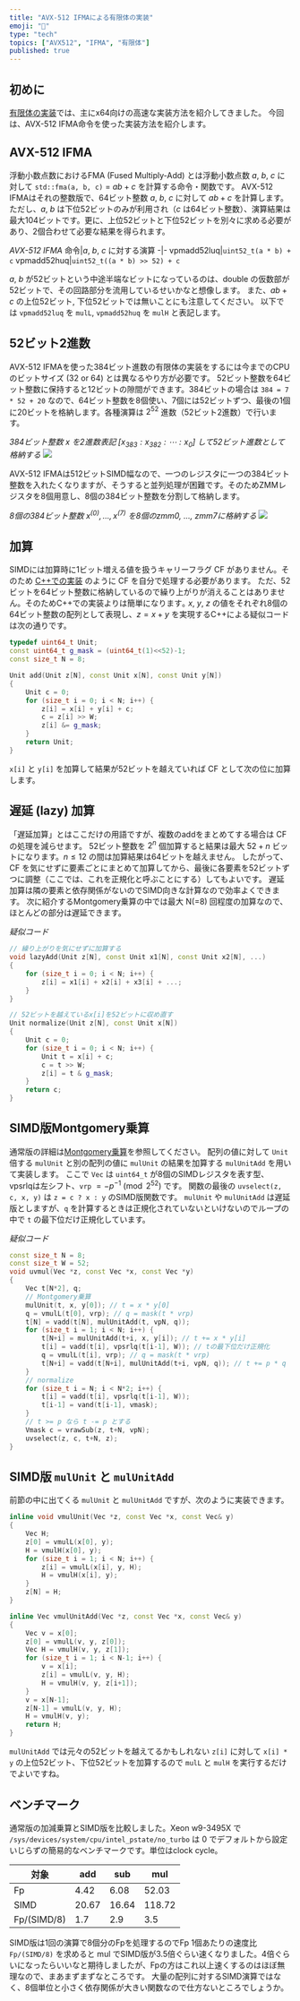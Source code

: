 ```yaml
---
title: "AVX-512 IFMAによる有限体の実装"
emoji: "🧮"
type: "tech"
topics: ["AVX512", "IFMA", "有限体"]
published: true
---
```

## 初めに

[有限体の実装](https://zenn.dev/herumi/articles/finite-field-01-add)では、主にx64向けの高速な実装方法を紹介してきました。
今回は、AVX-512 IFMA命令を使った実装方法を紹介します。

## AVX-512 IFMA
浮動小数点数におけるFMA (Fused Multiply-Add) とは浮動小数点数 $a$, $b$, $c$ に対して `std::fma(a, b, c)` = $a b + c$ を計算する命令・関数です。
AVX-512 IFMAはそれの整数版で、64ビット整数 $a$, $b$, $c$ に対して $a b + c$ を計算します。
ただし、$a$, $b$ は下位52ビットのみが利用され（$c$ は64ビット整数）、演算結果は最大104ビットです。更に、上位52ビットと下位52ビットを別々に求める必要があり、2個合わせて必要な結果を得られます。

*AVX-512 IFMA*
命令|$a$, $b$, $c$ に対する演算
-|-
vpmadd52luq|`uint52_t(a * b) + c`
vpmadd52huq|`uint52_t((a * b) >> 52) + c`

$a$, $b$ が52ビットという中途半端なビットになっているのは、double の仮数部が52ビットで、その回路部分を流用しているせいかなと想像します。
また、$a b + c$ の上位52ビット, 下位52ビットでは無いことにも注意してください。
以下では `vpmadd52luq` を `mulL`, `vpmadd52huq` を `mulH` と表記します。

## 52ビット2進数
AVX-512 IFMAを使った384ビット進数の有限体の実装をするには今までのCPUのビットサイズ (32 or 64) とは異なるやり方が必要です。
52ビット整数を64ビット整数に保持すると12ビットの隙間ができます。384ビットの場合は `384 = 7 * 52 + 20` なので、64ビット整数を8個使い、7個には52ビットずつ、最後の1個に20ビットを格納します。各種演算は $2^{52}$ 進数（52ビット2進数）で行います。

*384ビット整数 $x$ を2進数表記 $[x_{383}:x_{382}:\cdots:x_0]$ して52ビット進数として格納する*
![](/images/52-bit-binary-number.png)

AVX-512 IFMAは512ビットSIMD幅なので、一つのレジスタに一つの384ビット整数を入れたくなりますが、そうすると並列処理が困難です。そのためZMMレジスタを8個用意し、8個の384ビット整数を分割して格納します。

*8個の384ビット整数 $x^{(0)}, \dots, x^{(7)}$ を8個のzmm0, ..., zmm7に格納する*
![](/images/52-bit-binary-number2.png)

## 加算
SIMDには加算時に1ビット増える値を扱うキャリーフラグ CF がありません。そのため [C++での実装](https://zenn.dev/herumi/articles/finite-field-01-add#c%2B%2B%E3%81%A7%E3%81%AE%E5%AE%9F%E8%A3%85) のように CF を自分で処理する必要があります。
ただ、52ビットを64ビット整数に格納しているので繰り上がりが消えることはありません。そのためC++での実装よりは簡単になります｡
$x$, $y$, $z$ の値をそれぞれ8個の64ビット整数の配列として表現し、$z=x+y$ を実現するC++による疑似コードは次の通りです。

```cpp
typedef uint64_t Unit;
const uint64_t g_mask = (uint64_t(1)<<52)-1;
const size_t N = 8;

Unit add(Unit z[N], const Unit x[N], const Unit y[N])
{
    Unit c = 0;
    for (size_t i = 0; i < N; i++) {
        z[i] = x[i] + y[i] + c;
        c = z[i] >> W;
        z[i] &= g_mask;
    }
    return Unit;
}
```

`x[i]` と `y[i]` を加算して結果が52ビットを越えていれば CF として次の位に加算します。

## 遅延 (lazy) 加算
「遅延加算」とはここだけの用語ですが、複数のaddをまとめてする場合は CF の処理を減らせます。
52ビット整数を $2^n$ 個加算すると結果は最大 $52+n$ ビットになります。$n \le 12$ の間は加算結果は64ビットを越えません。
したがって、CF を気にせずに要素ごとにまとめて加算してから、最後に各要素を52ビットずつに調整（ここでは、これを正規化と呼ぶことにする）してもよいです。
遅延加算は隣の要素と依存関係がないのでSIMD向きな計算なので効率よくできます。
次に紹介するMontgomery乗算の中では最大 N(=8) 回程度の加算なので、ほとんどの部分は遅延できます。

*疑似コード*
```cpp
// 繰り上がりを気にせずに加算する
void lazyAdd(Unit z[N], const Unit x1[N], const Unit x2[N], ...)
{
    for (size_t i = 0; i < N; i++) {
        z[i] = x1[i] + x2[i] + x3[i] + ...;
    }
}

// 52ビットを越えているx[i]を52ビットに収め直す
Unit normalize(Unit z[N], const Unit x[N])
{
    Unit c = 0;
    for (size_t i = 0; i < N; i++) {
        Unit t = x[i] + c;
        c = t >> W;
        z[i] = t & g_mask;
    }
    return c;
}
```

## SIMD版Montgomery乗算
通常版の詳細は[Montgomery乗算](https://zenn.dev/herumi/articles/finite-field-03-mul#montgomery%E4%B9%97%E7%AE%97)を参照してください。
配列の値に対して `Unit` 倍する `mulUnit` と別の配列の値に `mulUnit` の結果を加算する `mulUnitAdd` を用いて実装します。
ここで `Vec` は `uint64_t` が8個のSIMDレジスタを表す型、vpsrlqは左シフト、`vrp` $=-p^{-1} \pmod{2^{52}}$ です。
関数の最後の `uvselect(z, c, x, y)` は `z = c ? x : y` のSIMD版関数です。
`mulUnit` や `mulUnitAdd` は遅延版としますが、`q` を計算するときは正規化されていないといけないのでループの中で `t` の最下位だけ正規化しています。

*疑似コード*
```cpp
const size_t N = 8;
const size_t W = 52;
void uvmul(Vec *z, const Vec *x, const Vec *y)
{
    Vec t[N*2], q;
    // Montgomery乗算
    mulUnit(t, x, y[0]); // t = x * y[0]
    q = vmulL(t[0], vrp); // q = mask(t * vrp)
    t[N] = vadd(t[N], mulUnitAdd(t, vpN, q));
    for (size_t i = 1; i < N; i++) {
        t[N+i] = mulUnitAdd(t+i, x, y[i]); // t += x * y[i]
        t[i] = vadd(t[i], vpsrlq(t[i-1], W)); // tの最下位だけ正規化
        q = vmulL(t[i], vrp); // q = mask(t * vrp)
        t[N+i] = vadd(t[N+i], mulUnitAdd(t+i, vpN, q)); // t += p * q
    }
    // normalize
    for (size_t i = N; i < N*2; i++) {
        t[i] = vadd(t[i], vpsrlq(t[i-1], W));
        t[i-1] = vand(t[i-1], vmask);
    }
    // t >= p なら t -= p とする
    Vmask c = vrawSub(z, t+N, vpN);
    uvselect(z, c, t+N, z);
}
```

## SIMD版 `mulUnit` と `mulUnitAdd`
前節の中に出てくる `mulUnit` と `mulUnitAdd` ですが、次のように実装できます。

```cpp
inline void vmulUnit(Vec *z, const Vec *x, const Vec& y)
{
    Vec H;
    z[0] = vmulL(x[0], y);
    H = vmulH(x[0], y);
    for (size_t i = 1; i < N; i++) {
        z[i] = vmulL(x[i], y, H);
        H = vmulH(x[i], y);
    }
    z[N] = H;
}
```

```cpp
inline Vec vmulUnitAdd(Vec *z, const Vec *x, const Vec& y)
{
    Vec v = x[0];
    z[0] = vmulL(v, y, z[0]);
    Vec H = vmulH(v, y, z[1]);
    for (size_t i = 1; i < N-1; i++) {
        v = x[i];
        z[i] = vmulL(v, y, H);
        H = vmulH(v, y, z[i+1]);
    }
    v = x[N-1];
    z[N-1] = vmulL(v, y, H);
    H = vmulH(v, y);
    return H;
}
```
`mulUnitAdd` では元々の52ビットを越えてるかもしれない `z[i]` に対して `x[i] * y` の上位52ビット、下位52ビットを加算するので `mulL` と `mulH` を実行するだけでよいですね。

## ベンチマーク
通常版の加減乗算とSIMD版を比較しました。Xeon w9-3495X で `/sys/devices/system/cpu/intel_pstate/no_turbo` は 0 でデフォルトから設定いじらずの簡易的なベンチマークです。単位はclock cycle。

対象|add|sub|mul
-|-|-|-
Fp|4.42|6.08|52.03
SIMD|20.67|16.64|118.72
Fp/(SIMD/8)|1.7|2.9|3.5

SIMD版は1回の演算で8個分のFpを処理するのでFp 1個あたりの速度比 `Fp/(SIMD/8)` を求めると mul でSIMD版が3.5倍ぐらい速くなりました。4倍ぐらいになったらいいなと期待しましたが、Fpの方はこれ以上速くするのはほぼ無理なので、まあまずまずなところです。
大量の配列に対するSIMD演算ではなく、8個単位と小さく依存関係が大きい関数なので仕方ないところでしょうか。
